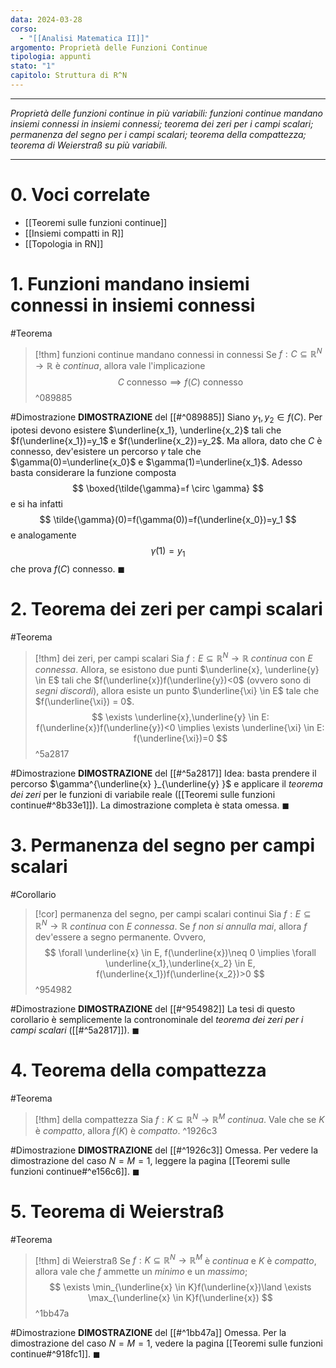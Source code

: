 ```yaml
---
data: 2024-03-28
corso:
  - "[[Analisi Matematica II]]"
argomento: Proprietà delle Funzioni Continue
tipologia: appunti
stato: "1"
capitolo: Struttura di R^N
---
```

- - -
*Proprietà delle funzioni continue in più variabili: funzioni continue mandano insiemi connessi in insiemi connessi; teorema dei zeri per i campi scalari; permanenza del segno per i campi scalari; teorema della compattezza; teorema di Weierstraß su più variabili.*
- - -
# 0. Voci correlate
- [[Teoremi sulle funzioni continue]]
- [[Insiemi compatti in R]]
- [[Topologia in RN]]
# 1. Funzioni mandano insiemi connessi in insiemi connessi
#Teorema 
> [!thm] funzioni continue mandano connessi in connessi
> Se $f:C \subseteq \mathbb{R}^N \longrightarrow \mathbb{R}$ è *continua*, allora vale l'implicazione
> $$
> C \text{ connesso} \implies f(C) \text{ connesso}
> $$
^089885

#Dimostrazione 
**DIMOSTRAZIONE** del [[#^089885]]
Siano $y_1, y_2 \in f(C)$. Per ipotesi devono esistere $\underline{x_1}, \underline{x_2}$ tali che $f(\underline{x_1})=y_1$ e $f(\underline{x_2})=y_2$.
Ma allora, dato che $C$ è connesso, dev'esistere un percorso $\gamma$ tale che $\gamma(0)=\underline{x_0}$ e $\gamma(1)=\underline{x_1}$. Adesso basta considerare la funzione composta
$$
\boxed{\tilde{\gamma}=f \circ \gamma}
$$
e si ha infatti
$$
\tilde{\gamma}(0)=f(\gamma(0))=f(\underline{x_0})=y_1
$$
e analogamente
$$
\tilde{\gamma}(1)=y_1
$$
che prova $f(C)$ connesso. $\blacksquare$

# 2. Teorema dei zeri per campi scalari
#Teorema 
> [!thm] dei zeri, per campi scalari
> Sia $f:E\subseteq \mathbb{R}^N \longrightarrow \mathbb{R}$ *continua* con $E$ *connessa*.
> Allora, se esistono due punti $\underline{x}, \underline{y} \in E$ tali che $f(\underline{x})f(\underline{y})<0$ (ovvero sono di *segni discordi*), allora esiste un punto $\underline{\xi} \in E$ tale che $f(\underline{\xi}) = 0$.
> $$
> \exists \underline{x},\underline{y} \in E: f(\underline{x})f(\underline{y})<0 \implies \exists \underline{\xi} \in E: f(\underline{\xi})=0
> $$
^5a2817

#Dimostrazione 
**DIMOSTRAZIONE** del [[#^5a2817]]
Idea: basta prendere il percorso $\gamma^{\underline{x} }_{\underline{y} }$ e applicare il *teorema dei zeri* per le funzioni di variabile reale ([[Teoremi sulle funzioni continue#^8b33e1]]).
La dimostrazione completa è stata omessa. $\blacksquare$

# 3. Permanenza del segno per campi scalari
#Corollario 
> [!cor] permanenza del segno, per campi scalari continui
> Sia $f:E\subseteq \mathbb{R}^N \longrightarrow \mathbb{R}$ *continua* con $E$ *connessa*.
> Se $f$ *non si annulla mai*, allora $f$ dev'essere a segno permanente.
> Ovvero,
> $$
> \forall \underline{x} \in E, f(\underline{x})\neq 0 \implies \forall \underline{x_1},\underline{x_2} \in E, f(\underline{x_1})f(\underline{x_2})>0
> $$
^954982

#Dimostrazione 
**DIMOSTRAZIONE** del [[#^954982]]
La tesi di questo corollario è semplicemente la contronominale del *teorema dei zeri per i campi scalari* ([[#^5a2817]]). $\blacksquare$

# 4. Teorema della compattezza
#Teorema 
> [!thm] della compattezza
> Sia $f:K \subseteq \mathbb{R}^N \longrightarrow \mathbb{R}^M$ *continua*.
> Vale che se $K$ è *compatto*, allora $f(K)$ è *compatto*.
^1926c3

#Dimostrazione 
**DIMOSTRAZIONE** del [[#^1926c3]]
Omessa. Per vedere la dimostrazione del caso $N=M=1$, leggere la pagina [[Teoremi sulle funzioni continue#^e156c6]]. $\blacksquare$

# 5. Teorema di Weierstraß
#Teorema 
> [!thm] di Weierstraß
> Se $f:K \subseteq \mathbb{R}^N \longrightarrow \mathbb{R}^M$ è *continua* e $K$ è *compatto*, allora vale che $f$ ammette un *minimo* e un *massimo*;
> $$
> \exists \min_{\underline{x} \in K}f(\underline{x})\land \exists \max_{\underline{x} \in K}f(\underline{x})
> $$
^1bb47a

#Dimostrazione 
**DIMOSTRAZIONE** del [[#^1bb47a]]
Omessa. Per la dimostrazione del caso $N=M=1$, vedere la pagina [[Teoremi sulle funzioni continue#^918fc1]]. $\blacksquare$
